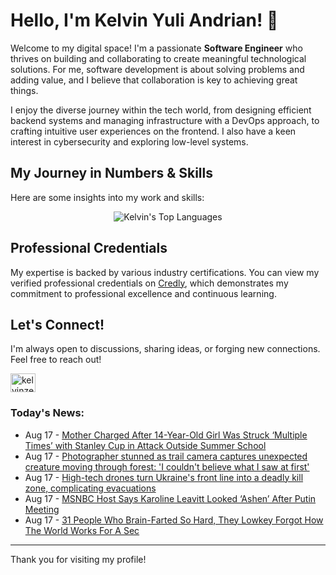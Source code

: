 # Hello, I'm Kelvin Yuli Andrian! 👋

Welcome to my digital space! I'm a passionate **Software Engineer** who thrives on building and collaborating to create meaningful technological solutions. For me, software development is about solving problems and adding value, and I believe that collaboration is key to achieving great things.

I enjoy the diverse journey within the tech world, from designing efficient backend systems and managing infrastructure with a DevOps approach, to crafting intuitive user experiences on the frontend. I also have a keen interest in cybersecurity and exploring low-level systems.

## My Journey in Numbers & Skills

Here are some insights into my work and skills:

<p align="center">
  <img src="https://github-readme-stats.vercel.app/api/top-langs/?username=kelvinzer0&layout=compact&theme=radical" alt="Kelvin's Top Languages" />
</p>

## Professional Credentials

My expertise is backed by various industry certifications. You can view my verified professional credentials on [Credly](https://www.credly.com/users/kelvin-yuli-andrian/badges), which demonstrates my commitment to professional excellence and continuous learning.

## Let's Connect!

I'm always open to discussions, sharing ideas, or forging new connections. Feel free to reach out!

<p align="left">
    <a href="https://linkedin.com/in/kelvinzero" target="blank"><img align="center" src="https://cdn.jsdelivr.net/npm/simple-icons@3.0.1/icons/linkedin.svg" alt="kelvinzero" height="30" width="40" /></a>
</p>

### Today's News:

<!-- feed start -->
- Aug 17 - [Mother Charged After 14-Year-Old Girl Was Struck ‘Multiple Times’ with Stanley Cup in Attack Outside Summer School](https://www.yahoo.com/news/articles/mother-charged-14-old-girl-112041050.html)
- Aug 17 - [Photographer stunned as trail camera captures unexpected creature moving through forest: 'I couldn't believe what I saw at first'](https://www.yahoo.com/news/articles/photographer-stunned-trail-camera-captures-100000466.html)
- Aug 17 - [High-tech drones turn Ukraine's front line into a deadly kill zone, complicating evacuations](https://www.yahoo.com/news/articles/high-tech-drones-turn-ukraines-090643866.html)
- Aug 17 - [MSNBC Host Says Karoline Leavitt Looked ‘Ashen’ After Putin Meeting](https://www.yahoo.com/news/articles/msnbc-host-says-karoline-leavitt-044920313.html)
- Aug 17 - [31 People Who Brain-Farted So Hard, They Lowkey Forgot How The World Works For A Sec](https://www.yahoo.com/entertainment/articles/31-people-bless-them-were-033102427.html)
<!-- feed end -->

---

Thank you for visiting my profile!
